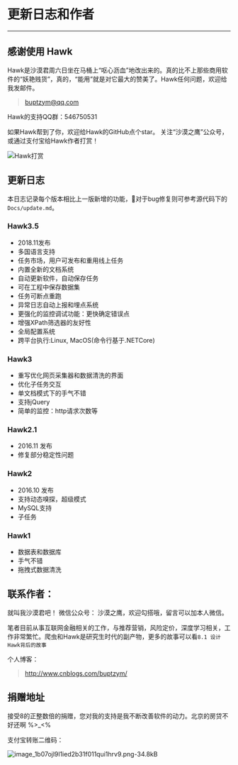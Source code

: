 # 更新日志和作者

---
## 感谢使用 Hawk

Hawk是沙漠君周六日坐在马桶上“呕心沥血”地改出来的。真的比不上那些商用软件的“妖艳贱货”，真的，“能用”就是对它最大的赞美了。Hawk任何问题，欢迎给我发邮件。
> buptzym@qq.com

Hawk的支持QQ群：546750531

如果Hawk帮到了你，欢迎给Hawk的GitHub点个star。 关注“沙漠之鹰”公众号，或通过支付宝给Hawk作者打赏！

![Hawk打赏](https://upload-images.jianshu.io/upload_images/9608527-480b130ff401df52.png?imageMogr2/auto-orient/strip%7CimageView2/2/w/1240)

## 更新日志

本日志记录每个版本相比上一版新增的功能，对于bug修复则可参考源代码下的`Docs/update.md`。

### Hawk3.5

- 2018.11发布
- 多国语言支持
- 任务市场，用户可发布和重用线上任务
- 内置全新的文档系统
- 自动更新软件，自动保存任务
- 可在工程中保存数据集
- 任务可断点重跑
- 异常日志自动上报和埋点系统
- 更强化的监控调试功能：更快确定错误点
- 增强XPath筛选器的友好性
- 全局配置系统
- 跨平台执行:Linux, MacOS(命令行基于.NETCore)

### Hawk3

- 重写优化网页采集器和数据清洗的界面
- 优化子任务交互
- 单文档模式下的手气不错
- 支持jQuery
- 简单的监控：http请求次数等

### Hawk2.1

- 2016.11 发布
- 修复部分稳定性问题

### Hawk2

- 2016.10 发布
- 支持动态嗅探，超级模式
- MySQL支持
- 子任务

### Hawk1

- 数据表和数据库
- 手气不错
- 拖拽式数据清洗

## 联系作者：

就叫我沙漠君吧！ 微信公众号： 沙漠之鹰，欢迎勾搭哦，留言可以加本人微信。

笔者目前从事互联网金融相关的工作，与推荐营销，风险定价，深度学习相关，工作非常繁忙。爬虫和Hawk是研究生时代的副产物，更多的故事可以看`8.1 设计Hawk背后的故事`

个人博客：
> http://www.cnblogs.com/buptzym/

## 捐赠地址

接受8的正整数倍的捐赠，您对我的支持是我不断改善软件的动力。北京的房贷不好还啊  %>_<%

支付宝转账二维码：

![image_1b07ojl9l1ied2b31f011qui1hrv9.png-34.8kB][1]


  [1]: http://static.zybuluo.com/buptzym/sje1pw3n9t8lsok1307p3srm/image_1b07ojl9l1ied2b31f011qui1hrv9.png